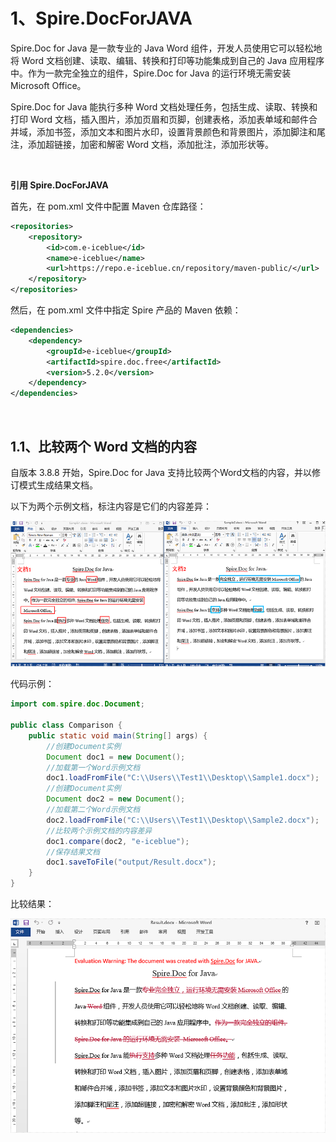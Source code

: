 # 1、Spire.DocForJAVA

Spire.Doc for Java 是一款专业的 Java Word 组件，开发人员使用它可以轻松地将 Word 文档创建、读取、编辑、转换和打印等功能集成到自己的 Java 应用程序中。作为一款完全独立的组件，Spire.Doc for Java 的运行环境无需安装 Microsoft Office。

Spire.Doc for Java 能执行多种 Word 文档处理任务，包括生成、读取、转换和打印 Word 文档，插入图片，添加页眉和页脚，创建表格，添加表单域和邮件合并域，添加书签，添加文本和图片水印，设置背景颜色和背景图片，添加脚注和尾注，添加超链接，加密和解密 Word 文档，添加批注，添加形状等。

<br>

**引用 Spire.DocForJAVA**

首先，在 pom.xml 文件中配置 Maven 仓库路径：

```xml
<repositories>
    <repository>
        <id>com.e-iceblue</id>
        <name>e-iceblue</name>
        <url>https://repo.e-iceblue.cn/repository/maven-public/</url>
    </repository>
</repositories>
```

然后，在 pom.xml 文件中指定 Spire 产品的 Maven 依赖：

```xml
<dependencies>
    <dependency>
        <groupId>e-iceblue</groupId>
        <artifactId>spire.doc.free</artifactId>
        <version>5.2.0</version>
    </dependency>
</dependencies>
```

<br>

## 1.1、比较两个 Word 文档的内容

自版本 3.8.8 开始，Spire.Doc for Java 支持比较两个Word文档的内容，并以修订模式生成结果文档。

以下为两个示例文档，标注内容是它们的内容差异：

![Java 比较两个 Word 文档的内容](../Images/Spire.DocForJAVA/Compare-two-Word-documents-in-Java-1-16504706498001.png)

代码示例：

```java
import com.spire.doc.Document;

public class Comparison {
    public static void main(String[] args) {
        //创建Document实例
        Document doc1 = new Document();
        //加载第一个Word示例文档
        doc1.loadFromFile("C:\\Users\\Test1\\Desktop\\Sample1.docx");
        //创建Document实例
        Document doc2 = new Document();
        //加载第二个Word示例文档
        doc2.loadFromFile("C:\\Users\\Test1\\Desktop\\Sample2.docx");
        //比较两个示例文档的内容差异
        doc1.compare(doc2, "e-iceblue");
        //保存结果文档
        doc1.saveToFile("output/Result.docx");
    }
}
```

比较结果：

![Java 比较两个 Word 文档的内容](../Images/Spire.DocForJAVA/Compare-two-Word-documents-in-Java-2.png)

